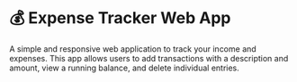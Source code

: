 # 💰 Expense Tracker Web App

A simple and responsive web application to track your income and expenses. This app allows users to add transactions with a description and amount, view a running balance, and delete individual entries.




